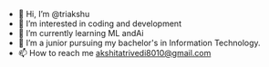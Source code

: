 - 👋 Hi, I’m @triakshu
- 👀 I’m interested in coding and development
- 🌱 I’m currently learning ML andAi
- 💞️ I’m a junior pursuing my bachelor's in Information Technology.
- 📫 How to reach me akshitatrivedi8010@gmail.com

<!---
triakshu/triakshu is a ✨ special ✨ repository because its `README.md` (this file) appears on your GitHub profile.
You can click the Preview link to take a look at your changes.
--->
